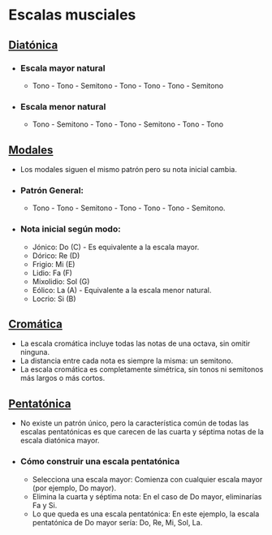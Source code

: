 # Escalas musciales 

## [Diatónica]()
* ### Escala mayor natural
	* Tono - Tono - Semitono - Tono - Tono - Tono - Semitono
* ### Escala menor natural
	* Tono - Semitono - Tono - Tono - Semitono - Tono - Tono
## [Modales]()
* Los modales siguen el mismo patrón pero su nota inicial cambia.
* ### Patrón General:
	* Tono - Tono - Semitono - Tono - Tono - Tono - Semitono.
* ### Nota inicial según modo:
	* Jónico: Do (C) - Es equivalente a la escala mayor.
	* Dórico: Re (D)
	* Frigio: Mi (E)
	* Lidio: Fa (F)
	* Mixolidio: Sol (G)
	* Eólico: La (A) - Equivalente a la escala menor natural.
	* Locrio: Si (B)
## [Cromática]()
* La escala cromática incluye todas las notas de una octava, sin omitir ninguna.
* La distancia entre cada nota es siempre la misma: un semitono.
* La escala cromática es completamente simétrica, sin tonos ni semitonos más largos o más cortos.
## [Pentatónica]()
* No existe un patrón único, pero la característica común de todas las escalas pentatónicas es que carecen de las cuarta y séptima notas de la escala diatónica mayor.
* ### Cómo construir una escala pentatónica
	* Selecciona una escala mayor: Comienza con cualquier escala mayor (por ejemplo, Do mayor).
	* Elimina la cuarta y séptima nota: En el caso de Do mayor, eliminarías Fa y Si.
	* Lo que queda es una escala pentatónica: En este ejemplo, la escala pentatónica de Do mayor sería: Do, Re, Mi, Sol, La.